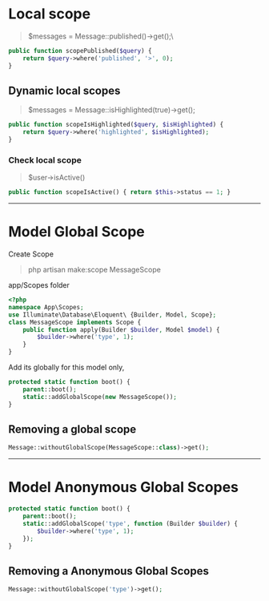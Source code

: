 # Local scope
> $messages = Message::published()->get();\

```php
public function scopePublished($query) {
	return $query->where('published', '>', 0);
}
```

## Dynamic local scopes
> $messages = Message::isHighlighted(true)->get();

```php
public function scopeIsHighlighted($query, $isHighlighted) {
    return $query->where('highlighted', $isHighlighted);
}
```

### Check local scope
> $user->isActive()

```php
public function scopeIsActive() { return $this->status == 1; }
```

___

# Model Global Scope
Create Scope
> php artisan make:scope MessageScope

app/Scopes folder
```php
<?php
namespace App\Scopes;
use Illuminate\Database\Eloquent\ {Builder, Model, Scope};
class MessageScope implements Scope {
	public function apply(Builder $builder, Model $model) {
		$builder->where('type', 1);
	}
}
```

Add its globally for this model only,
```php
protected static function boot() {
	parent::boot();
	static::addGlobalScope(new MessageScope());
}
```

## Removing a global scope
```php
Message::withoutGlobalScope(MessageScope::class)->get();
```

___

# Model Anonymous Global Scopes
```php
protected static function boot() {
	parent::boot();
	static::addGlobalScope('type', function (Builder $builder) {
		$builder->where('type', 1);
	});
}
```

## Removing a Anonymous Global Scopes
```php
Message::withoutGlobalScope('type')->get();
```


